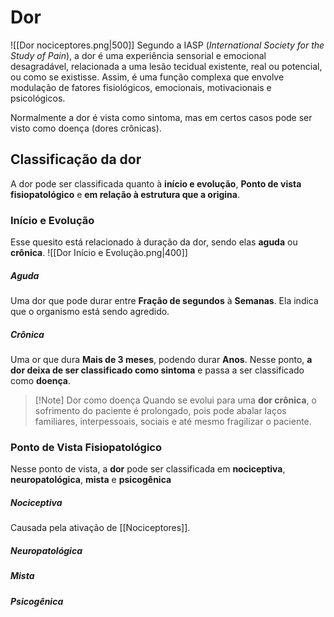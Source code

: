 # Dor
![[Dor nociceptores.png|500]]
Segundo a IASP (*International Society for the Study of Pain*), a dor é uma experiência sensorial e emocional desagradável, relacionada a uma lesão tecidual existente, real ou potencial, ou como se existisse. Assim, é uma função complexa que envolve modulação de fatores fisiológicos, emocionais, motivacionais e psicológicos.

Normalmente a dor é vista como sintoma, mas em certos casos pode ser visto como doença (dores crônicas).

## Classificação da dor
A dor pode ser classificada quanto à **início e evolução**, **Ponto de vista fisiopatológico** e **em relação à estrutura que a origina**.

### Início e Evolução
Esse quesito está relacionado à duração da dor, sendo elas **aguda** ou **crônica**.
![[Dor Início e Evolução.png|400]]

##### Aguda
Uma dor que pode durar entre **Fração de segundos** à **Semanas**. Ela indica que o organismo está sendo agredido.

##### Crônica
Uma or que dura **Mais de 3 meses**, podendo durar **Anos**. Nesse ponto, **a dor deixa de ser classificado como sintoma** e passa a ser classificado como **doença**.
>[!Note] Dor como doença
>Quando se evolui para uma **dor crônica**, o sofrimento do paciente é prolongado, pois pode abalar laços familiares, interpessoais, sociais e até mesmo fragilizar o paciente.

### Ponto de Vista Fisiopatológico
Nesse ponto de vista, a **dor** pode ser classificada em **nociceptiva**, **neuropatológica**, **mista** e **psicogênica**

##### Nociceptiva
Causada pela ativação de [[Nociceptores]].

##### Neuropatológica

##### Mista

##### Psicogênica
